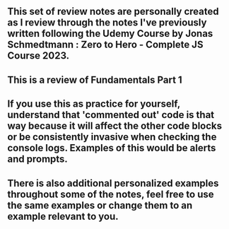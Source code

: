 ## This set of review notes are personally created as I review through the notes I've previously written following the Udemy Course by Jonas Schmedtmann : Zero to Hero - Complete JS Course 2023.

## This is a review of Fundamentals Part 1

## If you use this as practice for yourself, understand that 'commented out' code is that way because it will affect the other code blocks or be consistently invasive when checking the console logs. Examples of this would be alerts and prompts.

## There is also additional personalized examples throughout some of the notes, feel free to use the same examples or change them to an example relevant to you.
